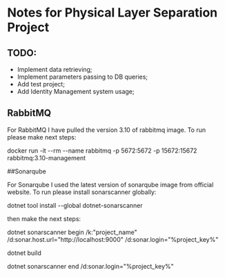 # Notes for Physical Layer Separation Project

## TODO:

- Implement data retrieving;
- Implement parameters passing to DB queries;
- Add test project;
- Add Identity Management system usage;

## RabbitMQ

For RabbitMQ I have pulled the version 3.10 of rabbitmq image. To run please make next steps:

docker run -it --rm --name rabbitmq -p 5672:5672 -p 15672:15672 rabbitmq:3.10-management

##Sonarqube

For Sonarqube I used the latest version of sonarqube image from official website. To run please install sonarscanner globally:

dotnet tool install --global dotnet-sonarscanner

then make the next steps:

dotnet sonarscanner begin /k:"project_name" /d:sonar.host.url="http://localhost:9000"  /d:sonar.login="%project_key%"

dotnet build

dotnet sonarscanner end /d:sonar.login="%project_key%"


